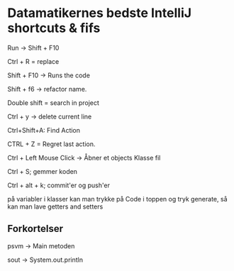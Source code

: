 # Datamatikernes bedste IntelliJ shortcuts & fifs

Run &rightarrow; Shift + F10


Ctrl + R = replace

Shift + F10 &rightarrow; Runs the code

Shift + f6 &rightarrow; refactor name.

Double shift = search in project

Ctrl + y &rightarrow; delete current line

Ctrl+Shift+A: Find Action

CTRL + Z = Regret last action.

Ctrl + Left Mouse Click &rightarrow; Åbner et objects Klasse fil

Ctrl + S; gemmer koden

Ctrl + alt + k; commit'er og push'er

på variabler i klasser kan man trykke på Code i toppen og tryk generate, så kan man lave getters and setters



## Forkortelser 

psvm &rightarrow; Main metoden

sout &rightarrow; System.out.println
